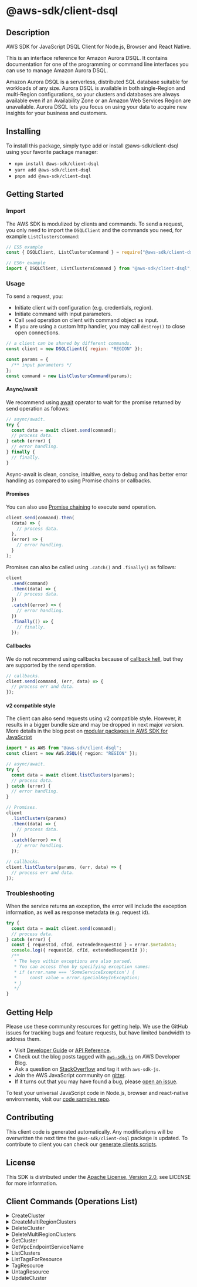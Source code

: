 <!-- generated file, do not edit directly -->

# @aws-sdk/client-dsql

## Description

AWS SDK for JavaScript DSQL Client for Node.js, Browser and React Native.

<p>This is an interface reference for Amazon Aurora DSQL.
It contains documentation for one of the programming or
command line interfaces you can use to manage Amazon Aurora DSQL.</p>
<p>Amazon Aurora DSQL is a serverless, distributed SQL
database suitable for workloads of any size. Aurora DSQL
is available in both single-Region and multi-Region configurations,
so your clusters and databases are always available even if an
Availability Zone or an Amazon Web Services Region are unavailable. Aurora DSQL
lets you focus on using your data to acquire new insights for your
business and customers.</p>

## Installing

To install this package, simply type add or install @aws-sdk/client-dsql
using your favorite package manager:

- `npm install @aws-sdk/client-dsql`
- `yarn add @aws-sdk/client-dsql`
- `pnpm add @aws-sdk/client-dsql`

## Getting Started

### Import

The AWS SDK is modulized by clients and commands.
To send a request, you only need to import the `DSQLClient` and
the commands you need, for example `ListClustersCommand`:

```js
// ES5 example
const { DSQLClient, ListClustersCommand } = require("@aws-sdk/client-dsql");
```

```ts
// ES6+ example
import { DSQLClient, ListClustersCommand } from "@aws-sdk/client-dsql";
```

### Usage

To send a request, you:

- Initiate client with configuration (e.g. credentials, region).
- Initiate command with input parameters.
- Call `send` operation on client with command object as input.
- If you are using a custom http handler, you may call `destroy()` to close open connections.

```js
// a client can be shared by different commands.
const client = new DSQLClient({ region: "REGION" });

const params = {
  /** input parameters */
};
const command = new ListClustersCommand(params);
```

#### Async/await

We recommend using [await](https://developer.mozilla.org/en-US/docs/Web/JavaScript/Reference/Operators/await)
operator to wait for the promise returned by send operation as follows:

```js
// async/await.
try {
  const data = await client.send(command);
  // process data.
} catch (error) {
  // error handling.
} finally {
  // finally.
}
```

Async-await is clean, concise, intuitive, easy to debug and has better error handling
as compared to using Promise chains or callbacks.

#### Promises

You can also use [Promise chaining](https://developer.mozilla.org/en-US/docs/Web/JavaScript/Guide/Using_promises#chaining)
to execute send operation.

```js
client.send(command).then(
  (data) => {
    // process data.
  },
  (error) => {
    // error handling.
  }
);
```

Promises can also be called using `.catch()` and `.finally()` as follows:

```js
client
  .send(command)
  .then((data) => {
    // process data.
  })
  .catch((error) => {
    // error handling.
  })
  .finally(() => {
    // finally.
  });
```

#### Callbacks

We do not recommend using callbacks because of [callback hell](http://callbackhell.com/),
but they are supported by the send operation.

```js
// callbacks.
client.send(command, (err, data) => {
  // process err and data.
});
```

#### v2 compatible style

The client can also send requests using v2 compatible style.
However, it results in a bigger bundle size and may be dropped in next major version. More details in the blog post
on [modular packages in AWS SDK for JavaScript](https://aws.amazon.com/blogs/developer/modular-packages-in-aws-sdk-for-javascript/)

```ts
import * as AWS from "@aws-sdk/client-dsql";
const client = new AWS.DSQL({ region: "REGION" });

// async/await.
try {
  const data = await client.listClusters(params);
  // process data.
} catch (error) {
  // error handling.
}

// Promises.
client
  .listClusters(params)
  .then((data) => {
    // process data.
  })
  .catch((error) => {
    // error handling.
  });

// callbacks.
client.listClusters(params, (err, data) => {
  // process err and data.
});
```

### Troubleshooting

When the service returns an exception, the error will include the exception information,
as well as response metadata (e.g. request id).

```js
try {
  const data = await client.send(command);
  // process data.
} catch (error) {
  const { requestId, cfId, extendedRequestId } = error.$metadata;
  console.log({ requestId, cfId, extendedRequestId });
  /**
   * The keys within exceptions are also parsed.
   * You can access them by specifying exception names:
   * if (error.name === 'SomeServiceException') {
   *     const value = error.specialKeyInException;
   * }
   */
}
```

## Getting Help

Please use these community resources for getting help.
We use the GitHub issues for tracking bugs and feature requests, but have limited bandwidth to address them.

- Visit [Developer Guide](https://docs.aws.amazon.com/sdk-for-javascript/v3/developer-guide/welcome.html)
  or [API Reference](https://docs.aws.amazon.com/AWSJavaScriptSDK/v3/latest/index.html).
- Check out the blog posts tagged with [`aws-sdk-js`](https://aws.amazon.com/blogs/developer/tag/aws-sdk-js/)
  on AWS Developer Blog.
- Ask a question on [StackOverflow](https://stackoverflow.com/questions/tagged/aws-sdk-js) and tag it with `aws-sdk-js`.
- Join the AWS JavaScript community on [gitter](https://gitter.im/aws/aws-sdk-js-v3).
- If it turns out that you may have found a bug, please [open an issue](https://github.com/aws/aws-sdk-js-v3/issues/new/choose).

To test your universal JavaScript code in Node.js, browser and react-native environments,
visit our [code samples repo](https://github.com/aws-samples/aws-sdk-js-tests).

## Contributing

This client code is generated automatically. Any modifications will be overwritten the next time the `@aws-sdk/client-dsql` package is updated.
To contribute to client you can check our [generate clients scripts](https://github.com/aws/aws-sdk-js-v3/tree/main/scripts/generate-clients).

## License

This SDK is distributed under the
[Apache License, Version 2.0](http://www.apache.org/licenses/LICENSE-2.0),
see LICENSE for more information.

## Client Commands (Operations List)

<details>
<summary>
CreateCluster
</summary>

[Command API Reference](https://docs.aws.amazon.com/AWSJavaScriptSDK/v3/latest/client/dsql/command/CreateClusterCommand/) / [Input](https://docs.aws.amazon.com/AWSJavaScriptSDK/v3/latest/Package/-aws-sdk-client-dsql/Interface/CreateClusterCommandInput/) / [Output](https://docs.aws.amazon.com/AWSJavaScriptSDK/v3/latest/Package/-aws-sdk-client-dsql/Interface/CreateClusterCommandOutput/)

</details>
<details>
<summary>
CreateMultiRegionClusters
</summary>

[Command API Reference](https://docs.aws.amazon.com/AWSJavaScriptSDK/v3/latest/client/dsql/command/CreateMultiRegionClustersCommand/) / [Input](https://docs.aws.amazon.com/AWSJavaScriptSDK/v3/latest/Package/-aws-sdk-client-dsql/Interface/CreateMultiRegionClustersCommandInput/) / [Output](https://docs.aws.amazon.com/AWSJavaScriptSDK/v3/latest/Package/-aws-sdk-client-dsql/Interface/CreateMultiRegionClustersCommandOutput/)

</details>
<details>
<summary>
DeleteCluster
</summary>

[Command API Reference](https://docs.aws.amazon.com/AWSJavaScriptSDK/v3/latest/client/dsql/command/DeleteClusterCommand/) / [Input](https://docs.aws.amazon.com/AWSJavaScriptSDK/v3/latest/Package/-aws-sdk-client-dsql/Interface/DeleteClusterCommandInput/) / [Output](https://docs.aws.amazon.com/AWSJavaScriptSDK/v3/latest/Package/-aws-sdk-client-dsql/Interface/DeleteClusterCommandOutput/)

</details>
<details>
<summary>
DeleteMultiRegionClusters
</summary>

[Command API Reference](https://docs.aws.amazon.com/AWSJavaScriptSDK/v3/latest/client/dsql/command/DeleteMultiRegionClustersCommand/) / [Input](https://docs.aws.amazon.com/AWSJavaScriptSDK/v3/latest/Package/-aws-sdk-client-dsql/Interface/DeleteMultiRegionClustersCommandInput/) / [Output](https://docs.aws.amazon.com/AWSJavaScriptSDK/v3/latest/Package/-aws-sdk-client-dsql/Interface/DeleteMultiRegionClustersCommandOutput/)

</details>
<details>
<summary>
GetCluster
</summary>

[Command API Reference](https://docs.aws.amazon.com/AWSJavaScriptSDK/v3/latest/client/dsql/command/GetClusterCommand/) / [Input](https://docs.aws.amazon.com/AWSJavaScriptSDK/v3/latest/Package/-aws-sdk-client-dsql/Interface/GetClusterCommandInput/) / [Output](https://docs.aws.amazon.com/AWSJavaScriptSDK/v3/latest/Package/-aws-sdk-client-dsql/Interface/GetClusterCommandOutput/)

</details>
<details>
<summary>
GetVpcEndpointServiceName
</summary>

[Command API Reference](https://docs.aws.amazon.com/AWSJavaScriptSDK/v3/latest/client/dsql/command/GetVpcEndpointServiceNameCommand/) / [Input](https://docs.aws.amazon.com/AWSJavaScriptSDK/v3/latest/Package/-aws-sdk-client-dsql/Interface/GetVpcEndpointServiceNameCommandInput/) / [Output](https://docs.aws.amazon.com/AWSJavaScriptSDK/v3/latest/Package/-aws-sdk-client-dsql/Interface/GetVpcEndpointServiceNameCommandOutput/)

</details>
<details>
<summary>
ListClusters
</summary>

[Command API Reference](https://docs.aws.amazon.com/AWSJavaScriptSDK/v3/latest/client/dsql/command/ListClustersCommand/) / [Input](https://docs.aws.amazon.com/AWSJavaScriptSDK/v3/latest/Package/-aws-sdk-client-dsql/Interface/ListClustersCommandInput/) / [Output](https://docs.aws.amazon.com/AWSJavaScriptSDK/v3/latest/Package/-aws-sdk-client-dsql/Interface/ListClustersCommandOutput/)

</details>
<details>
<summary>
ListTagsForResource
</summary>

[Command API Reference](https://docs.aws.amazon.com/AWSJavaScriptSDK/v3/latest/client/dsql/command/ListTagsForResourceCommand/) / [Input](https://docs.aws.amazon.com/AWSJavaScriptSDK/v3/latest/Package/-aws-sdk-client-dsql/Interface/ListTagsForResourceCommandInput/) / [Output](https://docs.aws.amazon.com/AWSJavaScriptSDK/v3/latest/Package/-aws-sdk-client-dsql/Interface/ListTagsForResourceCommandOutput/)

</details>
<details>
<summary>
TagResource
</summary>

[Command API Reference](https://docs.aws.amazon.com/AWSJavaScriptSDK/v3/latest/client/dsql/command/TagResourceCommand/) / [Input](https://docs.aws.amazon.com/AWSJavaScriptSDK/v3/latest/Package/-aws-sdk-client-dsql/Interface/TagResourceCommandInput/) / [Output](https://docs.aws.amazon.com/AWSJavaScriptSDK/v3/latest/Package/-aws-sdk-client-dsql/Interface/TagResourceCommandOutput/)

</details>
<details>
<summary>
UntagResource
</summary>

[Command API Reference](https://docs.aws.amazon.com/AWSJavaScriptSDK/v3/latest/client/dsql/command/UntagResourceCommand/) / [Input](https://docs.aws.amazon.com/AWSJavaScriptSDK/v3/latest/Package/-aws-sdk-client-dsql/Interface/UntagResourceCommandInput/) / [Output](https://docs.aws.amazon.com/AWSJavaScriptSDK/v3/latest/Package/-aws-sdk-client-dsql/Interface/UntagResourceCommandOutput/)

</details>
<details>
<summary>
UpdateCluster
</summary>

[Command API Reference](https://docs.aws.amazon.com/AWSJavaScriptSDK/v3/latest/client/dsql/command/UpdateClusterCommand/) / [Input](https://docs.aws.amazon.com/AWSJavaScriptSDK/v3/latest/Package/-aws-sdk-client-dsql/Interface/UpdateClusterCommandInput/) / [Output](https://docs.aws.amazon.com/AWSJavaScriptSDK/v3/latest/Package/-aws-sdk-client-dsql/Interface/UpdateClusterCommandOutput/)

</details>
